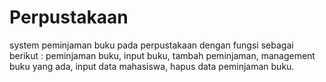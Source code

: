 # Perpustakaan
system peminjaman buku pada perpustakaan dengan fungsi sebagai berikut : peminjaman buku, input buku, tambah peminjaman, management buku yang ada, input data mahasiswa, hapus data peminjaman buku. 
